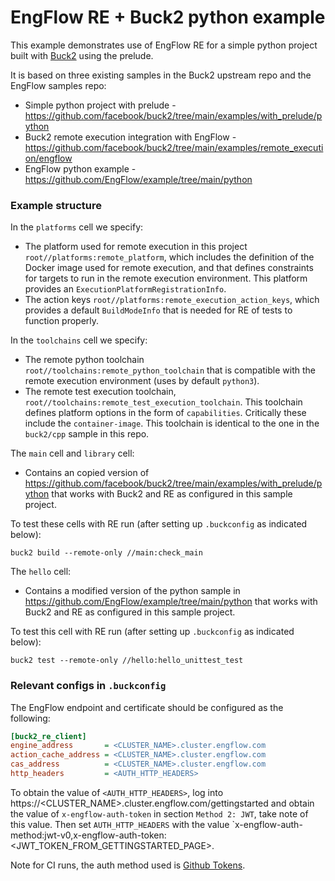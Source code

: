 # EngFlow RE + Buck2 python example

This example demonstrates use of EngFlow RE for a simple python project built with [Buck2](https://github.com/facebook/buck2) using the prelude.

It is based on three existing samples in the Buck2 upstream repo and the EngFlow samples repo:

* Simple python project with prelude - https://github.com/facebook/buck2/tree/main/examples/with_prelude/python
* Buck2 remote execution integration with EngFlow - https://github.com/facebook/buck2/tree/main/examples/remote_execution/engflow
* EngFlow python example - https://github.com/EngFlow/example/tree/main/python

### Example structure

In the `platforms` cell we specify:
* The platform used for remote execution in this project `root//platforms:remote_platform`, which includes the definition of the Docker image used for remote execution, and that defines constraints for targets to run in the remote execution environment. This platform provides an `ExecutionPlatformRegistrationInfo`.
* The action keys `root//platforms:remote_execution_action_keys`, which provides a default `BuildModeInfo` that is needed for RE of tests to function properly.

In the `toolchains` cell we specify:

* The remote python toolchain `root//toolchains:remote_python_toolchain` that is compatible with the remote execution environment (uses by default `python3`).
* The remote test execution toolchain, `root//toolchains:remote_test_execution_toolchain`. This toolchain defines platform options in the form of `capabilities`. Critically these include the `container-image`. This toolchain is identical to the one in the `buck2/cpp` sample in this repo.

The `main` cell and `library` cell:

* Contains an copied version of https://github.com/facebook/buck2/tree/main/examples/with_prelude/python that works with Buck2 and RE as configured in this sample project.

To test these cells with RE run (after setting up `.buckconfig` as indicated below):

```
buck2 build --remote-only //main:check_main
```

The `hello` cell:

* Contains a modified version of the python sample in https://github.com/EngFlow/example/tree/main/python that works with Buck2 and RE as configured  in this sample project.

To test this cell with RE run (after setting up `.buckconfig` as indicated below):

```
buck2 test --remote-only //hello:hello_unittest_test
```

### Relevant configs in `.buckconfig`

The EngFlow endpoint and certificate should be configured as the
following:

```ini
[buck2_re_client]
engine_address       = <CLUSTER_NAME>.cluster.engflow.com
action_cache_address = <CLUSTER_NAME>.cluster.engflow.com
cas_address          = <CLUSTER_NAME>.cluster.engflow.com
http_headers         = <AUTH_HTTP_HEADERS>
 ```

To obtain the value of `<AUTH_HTTP_HEADERS>`, log into https://<CLUSTER_NAME>.cluster.engflow.com/gettingstarted and obtain the value of `x-engflow-auth-token` in section `Method 2: JWT`, take note of this value. Then set `AUTH_HTTP_HEADERS` with the value `x-engflow-auth-method:jwt-v0,x-engflow-auth-token:<JWT_TOKEN_FROM_GETTINGSTARTED_PAGE>.

Note for CI runs, the auth method used is [Github Tokens](https://docs.engflow.com/re/config/authentication.html#github-tokens).
